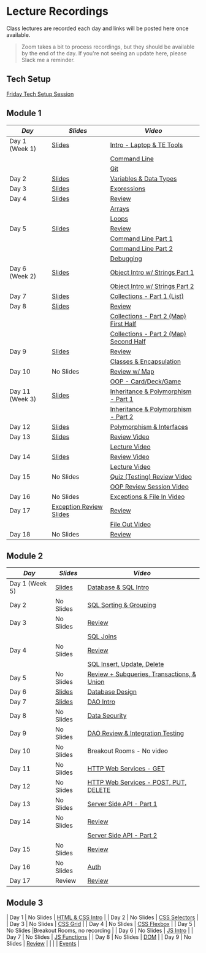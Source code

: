 # Lecture Recordings

Class lectures are recorded each day and links will be posted here once available.

> Zoom takes a bit to process recordings, but they should be available by the end of the day. If you're not seeing an update here, please Slack me a reminder. 

## Tech Setup
[Friday Tech Setup Session](https://techelevator.zoom.us/rec/play/b-eQdU7ouBakgzMR6bK2wWIr0LuqMe0rLtOjcSblSxpoLydtvIZdw3USbLvrMgQYk0oP2RT3v6JpAVMY.0NEWqeGmsOuIrhFU?startTime=1631290115000)

## Module 1

|_Day_|_Slides_|_Video_|
|-----|--------|-------|
| Day 1 (Week 1) | [Slides](https://docs.google.com/presentation/d/1yC_Zw9V_hpMezVeOH7sMVZQRzY0zGz3e/edit?usp=sharing&ouid=103339183554369524077&rtpof=true&sd=true) | [Intro - Laptop & TE Tools](https://techelevator.zoom.us/rec/share/pUBlSKiofB4jj68Iy5Ylj51YXS_1Y0wp_2sQtEXDST7eCXmhbQlvND2cWu1g-ao.98Ijn6unmNae_exc?startTime=1631552391000)|
| | | [Command Line](https://techelevator.zoom.us/rec/share/pUBlSKiofB4jj68Iy5Ylj51YXS_1Y0wp_2sQtEXDST7eCXmhbQlvND2cWu1g-ao.98Ijn6unmNae_exc?startTime=1631555184000)|
| | | [Git](https://techelevator.zoom.us/rec/share/pUBlSKiofB4jj68Iy5Ylj51YXS_1Y0wp_2sQtEXDST7eCXmhbQlvND2cWu1g-ao.98Ijn6unmNae_exc?startTime=1631559639000)|
| Day 2 | [Slides](https://docs.google.com/presentation/d/1LfbyQnduTTO6CUw-FEo7xKeHYNnSBNj5/edit?usp=sharing&ouid=103339183554369524077&rtpof=true&sd=true) | [Variables & Data Types](https://techelevator.zoom.us/rec/share/pF6Ub_lseag2iGxm-ucJa-mD2-IFBXCFSEWItHYVllr5TxHtxsMmRiqEadlsqcGu.a54thvAWFk_vcgFm)|
| Day 3 | [Slides](https://docs.google.com/presentation/d/132MwupeXk7rAU7nXUMaH6UFIAboRRIkn/edit?usp=sharing&ouid=103339183554369524077&rtpof=true&sd=true) | [Expressions](https://drive.google.com/file/d/1dCrAiGxv6tWF021T4BnedpFM8dxUO_qj/view?usp=sharing)|
| Day 4 | [Slides](https://docs.google.com/presentation/d/16ijazuxqjwmqyouPJhA74Mbd2E7YMfhJ/edit?usp=sharing&ouid=103339183554369524077&rtpof=true&sd=true) | [Review](https://techelevator.zoom.us/rec/share/PTZiqMY9WI5Md8cV_Mp3HtrCJ1gDxofH-_stUUdPzhB85EbNt_xmeBRzThzsZHk.27WXGV3vK3h78ufw?startTime=1631798360000)|
| | | [Arrays](https://techelevator.zoom.us/rec/share/PTZiqMY9WI5Md8cV_Mp3HtrCJ1gDxofH-_stUUdPzhB85EbNt_xmeBRzThzsZHk.27WXGV3vK3h78ufw?startTime=1631800509000)|
| | | [Loops](https://techelevator.zoom.us/rec/share/PTZiqMY9WI5Md8cV_Mp3HtrCJ1gDxofH-_stUUdPzhB85EbNt_xmeBRzThzsZHk.27WXGV3vK3h78ufw?startTime=1631804510000)|
| Day 5 | [Slides](https://docs.google.com/presentation/d/1V0y8OyNhoYJ5G-GAzEeFQjpyIW_uX9Xj/edit?usp=sharing&ouid=103339183554369524077&rtpof=true&sd=true) | [Review](https://techelevator.zoom.us/rec/share/P50U8Os1wLJ6zWK-n7GhhbzyoKE9Z4gXo8T4ceOBg3rp-et4-6ItBc44gezpt7ug.7r2MBQIHrMlmvIJU?startTime=1631884886000)
| | | [Command Line Part 1]()
| | | [Command Line Part 2]()
| | | [Debugging](https://techelevator.zoom.us/rec/share/DkJuWbJT8bFde3X2tk_JiiXZExzM5tsxILq2PAp8cLs6ge7eFlz9qdWkqH1eDKu6.Ty_UmxX1IyLenX8n?startTime=1631903252000)
| Day 6 (Week 2) | [Slides](https://docs.google.com/presentation/d/1bCdDQfH-OtxjOCQA9guMsqdzFILpf3Qe/edit?usp=sharing&ouid=103339183554369524077&rtpof=true&sd=true) | [Object Intro w/ Strings Part 1](https://techelevator.zoom.us/rec/share/3jpX7qX2G8GnvaQctTHkZwicLEXuI92mvTrvDj_ywjADrAprceVRMLXyaf_0ZQ3I.ClbZlT_pAa8hQ9Zo?startTime=1632146337000)|
| | | [Object Intro w/ Strings Part 2](https://techelevator.zoom.us/rec/share/3jpX7qX2G8GnvaQctTHkZwicLEXuI92mvTrvDj_ywjADrAprceVRMLXyaf_0ZQ3I.ClbZlT_pAa8hQ9Zo?startTime=1632150722000)|
| Day 7 | [Slides](https://docs.google.com/presentation/d/1gBMDO-HBMrixfA2P4MaYdb5xulDUVfNX/edit?usp=sharing&ouid=103339183554369524077&rtpof=true&sd=true) | [Collections - Part 1 (List)](https://techelevator.zoom.us/rec/share/XnI-_A9FfkeRhPSVq4Y7XRiyYxtWLvN13erPAVQTbJ57lEdOnAMsHGcFFQsROrRm.I4sILVPx4CxIudY_?startTime=1632230083000)|
| Day 8 | [Slides](https://docs.google.com/presentation/d/1Jr8vBbaDBWFwRN8FIrepX0cNQ5xAKExw/edit?usp=sharing&ouid=103339183554369524077&rtpof=true&sd=true) | [Review](https://techelevator.zoom.us/rec/share/IHRlOk90DZaaIjlNnSUSivr_LJ_LbcaHJht_ljE-ROrYVVwoUnICTiMJe0c804Ko.Ej9wga8I8S3oK1Zp?startTime=1632316602000) |
| | | [Collections - Part 2 (Map) First Half](https://techelevator.zoom.us/rec/share/IHRlOk90DZaaIjlNnSUSivr_LJ_LbcaHJht_ljE-ROrYVVwoUnICTiMJe0c804Ko.Ej9wga8I8S3oK1Zp?startTime=1632319979000)|
| | | [Collections - Part 2 (Map) Second Half](https://techelevator.zoom.us/rec/share/IHRlOk90DZaaIjlNnSUSivr_LJ_LbcaHJht_ljE-ROrYVVwoUnICTiMJe0c804Ko.Ej9wga8I8S3oK1Zp?startTime=1632322944000)|
| Day 9 | [Slides](https://docs.google.com/presentation/d/1KmZxs6te5EYoKUzSTH1hwxz4UzIgfwud/edit?usp=sharing&ouid=103339183554369524077&rtpof=true&sd=true) | [Review](https://techelevator.zoom.us/rec/share/AD4fA-4pEMwWPJpfVacTNLnXbEpQXhVesKpGHHs1DYZoKPR6Yr38LVnqfPHG8F8E.mEBPm7f7LqKvRqSl?startTime=1632402999000) |
| | | [Classes & Encapsulation](https://techelevator.zoom.us/rec/share/AD4fA-4pEMwWPJpfVacTNLnXbEpQXhVesKpGHHs1DYZoKPR6Yr38LVnqfPHG8F8E.mEBPm7f7LqKvRqSl?startTime=1632406857000) |
| Day 10 | No Slides | [Review w/ Map](https://techelevator.zoom.us/rec/share/Msc7H8CJEUtJN6iqdbDXQOaqqNK3sa-lWEfzyxll0DSST5NA2oX2sWT0vWkoCd71.iTKB35a51kxUcyEF?startTime=1632492307000) |
| | | [OOP - Card/Deck/Game](https://techelevator.zoom.us/rec/share/Msc7H8CJEUtJN6iqdbDXQOaqqNK3sa-lWEfzyxll0DSST5NA2oX2sWT0vWkoCd71.iTKB35a51kxUcyEF?startTime=1632496085000) |
| Day 11 (Week 3) | [Slides](https://docs.google.com/presentation/d/1BACpkDwA9Hu4mHvFjMoOTbDa2ixiI8PY/edit?usp=sharing&ouid=103339183554369524077&rtpof=true&sd=true) | [Inheritance & Polymorphism - Part 1](https://techelevator.zoom.us/rec/share/HcdWTwfoV_M1rsFqKVCYsVXakkmiaNtLZG8xYvxCNPRf4CH1Sxk7ockuQrtoZIff.XOsGOFlgAIRuybiM?startTime=1632751329000) |
| | | [Inheritance & Polymorphism - Part 2](https://techelevator.zoom.us/rec/share/HcdWTwfoV_M1rsFqKVCYsVXakkmiaNtLZG8xYvxCNPRf4CH1Sxk7ockuQrtoZIff.XOsGOFlgAIRuybiM?startTime=1632754752000)|
| Day 12 | [Slides](https://docs.google.com/presentation/d/10qTwoEPh1AMpQTKchUP_d_u_dN9dFxeR/edit?usp=sharing&ouid=103339183554369524077&rtpof=true&sd=true) | [Polymorphism & Interfaces](https://techelevator.zoom.us/rec/share/qpOBsgnQFb6NoBNnXpTJv057WTaRSmGxsdyQCUe0fnOEKink2HqiBD1UThvGiDnd.9hyCZJsJTOnrpMFh?startTime=1632834511000) |
| Day 13 | [Slides](https://docs.google.com/presentation/d/1RRX6cqs7WxnQRPflXpVglyxdVd7115sp/edit?usp=sharing&ouid=103339183554369524077&rtpof=true&sd=true) | [Review Video](https://techelevator.zoom.us/rec/share/j1Q4mbc6gDmSJNdSdVvzmv3HcCnIbiwL6IqIC_Lme8yAPqPGGUPFc1fzRdNc9Uje.UgZGQqEZylzq1Xh-?startTime=1632921495000) |
| | | [Lecture Video](https://techelevator.zoom.us/rec/share/j1Q4mbc6gDmSJNdSdVvzmv3HcCnIbiwL6IqIC_Lme8yAPqPGGUPFc1fzRdNc9Uje.UgZGQqEZylzq1Xh-?startTime=1632924488000)
| Day 14 | [Slides](https://docs.google.com/presentation/d/1swQbtc7-Yn7AI5VmvN3CNjgKXYdhURUH/edit?usp=sharing&ouid=103339183554369524077&rtpof=true&sd=true) | [Review Video](https://techelevator.zoom.us/rec/share/jm0Dm6MHu7YQ28iVTzWvMq_UnPt15k-9uevp2jp67_ogN_xlCsIEiWcnuKEnfxwS.26hftIFN1x4y4SVB?startTime=1633007728000)
| | | [Lecture Video](https://techelevator.zoom.us/rec/share/jm0Dm6MHu7YQ28iVTzWvMq_UnPt15k-9uevp2jp67_ogN_xlCsIEiWcnuKEnfxwS.26hftIFN1x4y4SVB?startTime=1633011287000) |
| Day 15 | No Slides | [Quiz (Testing) Review Video](https://techelevator.zoom.us/rec/share/pqg_CEGU3xfwtkfu316_XBupx1woDgcrXXC4gQaO8OzGdMMItoqbSqtCFEVKaCIH.401jXHvgbvEAj6P7?startTime=1633094494000)
| | | [OOP Review Session Video](https://techelevator.zoom.us/rec/share/kxSGcdVYdRD5BUOgA8sY-I-SaJVgzkizyUL1pEfDpIRP1nywb1W0fgH9XDvopIEB.-cmNht2AmNW_ti3O?startTime=1633097025000) |
| Day 16 | No Slides | [Exceptions & File In Video](https://techelevator.zoom.us/rec/share/Mj2tNuocnBZhLUZ5ml9fJGsqeQRuskU1-ctYIUmoqaEhdery9a89BEguh5G8wrI7.JfO4-QYWbX02xniE?startTime=1633352802000)
| Day 17 | [Exception Review Slides](https://docs.google.com/presentation/d/196Uq5qEjVHDjl6XJmQeAXxf7KXMhs2l1/edit?usp=sharing&ouid=103339183554369524077&rtpof=true&sd=true) | [Review](https://techelevator.zoom.us/rec/share/JEOhOfZqfF-UwpMSCRKxdThfZuBKybEp1jgeDMlglrjvovCpaPG91zkXtJ7CENC6.ZB53xx0migltMCGV?startTime=1633439797000) |
| | | [File Out Video](https://techelevator.zoom.us/rec/share/Y7soxM2ZLeyEH9ueica5sFYuRUcHgBSTfgr3DyO6r-S3-ou2RHxNXpQQeH_3l2-0.lZS8LQ2jel0E1Ehh?startTime=1633442483000) |
| Day 18 | No Slides | [Review](https://techelevator.zoom.us/rec/share/fxkdJhY9Bb_Qw_73ro5SD57L15LKRKfb-eOtT0VAnaojucvpryKzZiXXSN0gYx8P.EqlfWD0N2wpEgqNc?startTime=1633525947000) |




## Module 2

|_Day_|_Slides_|_Video_|
|-----|--------|-------|
| Day 1 (Week 5) | [Slides](https://docs.google.com/presentation/d/1fnV1sLCH4z3A7T0iL2MvpZiBJl9GfTjM/edit?usp=sharing&ouid=103339183554369524077&rtpof=true&sd=true) | [Database & SQL Intro](https://techelevator.zoom.us/rec/share/81HI_0Krhw-7EerrUkhQY9c1vFlCU0NbS5QAElN-fEzX-7V--bdrGhf2kTSbO_GI.vviq-fSV0V28TU-N?startTime=1633957761000) |
| Day 2 | No Slides | [SQL Sorting & Grouping](https://techelevator.zoom.us/rec/share/42NTjEUlLNoNg1IX4s84P9mWci6N_KXhkk-TXySoZIk2P2SFM4Uf6scpyu0FawBl.ihxCro4ftXVsj25v?startTime=1634047536000) |
| Day 3 | No Slides | [Review](https://techelevator.zoom.us/rec/share/-J8F0CTN9OkAoCbrE0UwmFnLuzGikD1kUwv0XRzZhWMq1WwpeejYutEm686WNNEm.hziIY_uoGNnU5UY3?startTime=1634131157000) |
| | | [SQL Joins](https://techelevator.zoom.us/rec/share/Y7soxM2ZLeyEH9ueica5sFYuRUcHgBSTfgr3DyO6r-S3-ou2RHxNXpQQeH_3l2-0.lZS8LQ2jel0E1Ehh?startTime=1633442483000) |
| Day 4 | No Slides | [Review](https://techelevator.zoom.us/rec/share/5BPQhbl6Rexpvz7UIGwMhmTbosJaG_X-e-kD76ZTL0Rl6rVLtnqhgJIwEM1zONgt.xn3QfdV7Z8YiNhbr?startTime=1634217203000) |
| | | [SQL Insert, Update, Delete](https://techelevator.zoom.us/rec/share/5BPQhbl6Rexpvz7UIGwMhmTbosJaG_X-e-kD76ZTL0Rl6rVLtnqhgJIwEM1zONgt.xn3QfdV7Z8YiNhbr?startTime=1634221774000) |
| Day 5 | No Slides | [Review + Subqueries, Transactions, & Union](https://techelevator.zoom.us/rec/share/gsGEIusXyU91_mJ3Kd79Fc6lsfkaLnqEzvbtvMnX5Dv_K4EFhe8pFTnhy71mE15r.TpaaZhm2U5P01oM-?startTime=1634308050000) |
| Day 6 | [Slides](https://docs.google.com/presentation/d/1Xc6H4SqntaRCQrZgAOhXrT1jTXOrAfro/edit?usp=sharing&ouid=103339183554369524077&rtpof=true&sd=true) | [Database Design](https://techelevator.zoom.us/rec/share/ZkE04hDMM0MXeUYy_7HncOp-QNJf6gJ63BbIz_QWG2END7_WNr1dG7T_5aWj6S2y.FCmXbPubJufga049?startTime=1634563285000) |
| Day 7 | [Slides](https://docs.google.com/presentation/d/1w4lX8SnOb0HMSfJZYfNMWmUhLc1IRN1T/edit?usp=sharing&ouid=103339183554369524077&rtpof=true&sd=true) | [DAO Intro](https://techelevator.zoom.us/rec/share/rLhP0FSBDMkMc9mkO7uCQ2FKFc_cUSc9SARE4dubSKUH4cVnAwI009vmk6M6Kb8Y.zykDZGgSxv6jL7cx?startTime=1634648953000) |
| Day 8 | No Slides | [Data Security](https://techelevator.zoom.us/rec/share/_mEtMIW3N35poZhrKxjSqLKY01SqQFs6xSMZqvzNyMJuCbSY9d3dpnBYwSHZE5w.ETDieD8GISCKcUn-?startTime=1634738869000) |
| Day 9 | No Slides | [DAO Review & Integration Testing](https://techelevator.zoom.us/rec/share/HA3OfcPZxE0hUpZQjYtzG1so_j5p8-DpiuF9X7btubXrkGNQF-BjkMVXieflDB6W.KjQ480Zc5fpgwBxT?startTime=1634821733000) |
| Day 10 | No Slides | Breakout Rooms - No video |
| Day 11 | No Slides | [HTTP Web Services - GET](https://techelevator.zoom.us/rec/share/mtmHSqPoJ87ZM1Xl5M7_7hs6H4EWmR56zFr6gOuVCL7AkqpPb0VSIGKq5yIH8kr1.DID1uW3uSFwP12VS?startTime=1635167156000) |
| Day 12 | No Slides | [HTTP Web Services - POST, PUT, DELETE](https://techelevator.zoom.us/rec/share/EIeL1hq5IFxqXK0WxMbHJvNOO19xbsWgvVmznZVIJeDiBXzYBFbe91SKaAwt4LS4.Eb4XNUuZdmbjJ2rm?startTime=1635257511000) |
| Day 13 | No Slides | [Server Side API - Part 1](https://techelevator.zoom.us/rec/share/eQOWe_3ssXh9GGBQN3C1ifiuFXO2BqEQI6omlKyc8tcWg04bmMjEmyud1CAGczGB.eODGT0UVqAvjZF5e?startTime=1635342500000) |
| Day 14 | No Slides | [Review](https://techelevator.zoom.us/rec/share/8rYaf1Km7gNJAv4-p7aAyy3IvG3rUHzWVLMzvcPldgpxTWOG12qKb23WDkP8jZyp.fjPzG5udb0McrIvn?startTime=1635426935000)|
| | | [Server Side API - Part 2](https://techelevator.zoom.us/rec/share/8rYaf1Km7gNJAv4-p7aAyy3IvG3rUHzWVLMzvcPldgpxTWOG12qKb23WDkP8jZyp.fjPzG5udb0McrIvn?startTime=1635429169000) |
| Day 15 | No Slides | [Review](https://techelevator.zoom.us/rec/share/fG0A3hMCDorWO49J5SbjpJKrcq1Ahk8tKzLx4sBFvDqOBjaQkPFLl-ggNBwun6gh.TNqfBi1IMIFOhlFn?startTime=1635514715000) |
| Day 16 | No Slides | [Auth](https://techelevator.zoom.us/rec/share/6TIVIP4znmU0IpT-aNgZmAnOZl3zfv7G5Gl5RjP84HL_BuF3ejDcXSSH1M1eoFwE.DJ_pJMU8pLN7SD3X?startTime=1635772222000) |
| Day 17 | Review | [Review](https://techelevator.zoom.us/rec/share/Oc9ub2j02HHrQJ17aOkyP8FwXcnv4RLknNFR27QG6hw7vjoNA-dhp7FE5vVPlMEX.InbW-xd3fBBECUxa?startTime=1635861854000) |


## Module 3
| Day 1 | No Slides | [HTML & CSS Intro](https://techelevator.zoom.us/rec/share/V5VqpcX9HbJLT3XpQbqcKatcgazQW3-U-nELTsZ8vA-5Hc3vSApp4wVWZgyR1plq.9ctE7ODZHPlm2e7m?startTime=1636380376000) |
| Day 2 | No Slides | [CSS Selectors](https://techelevator.zoom.us/rec/share/y676niDwpBclUQzGJyMZ07WMdrOUxKHF-Qg0y7hRvLvWEm1bqmhdPmxeB0Xdv_tn.Jkbaa11HwRh-mjMQ?startTime=1636467329000) |
| Day 3 | No Slides | [CSS Grid](https://techelevator.zoom.us/rec/share/CeksE-bT83spGpt2nPdd7YKN-ERXYT64-mvpbAEBzchic7hhukCjo3h0q6BAGKOG.GJC5LvFDHREA9Lln?startTime=1636555049000) |
| Day 4 | No Slides | [CSS Flexbox](https://techelevator.zoom.us/rec/share/3d0hbBxlc7lQatAGxf80Du_t5_UABMhGf_8IYMC4U0zBTV8-AJFAVq-RiggerPNM.wTff2sjB_bKzp3ir?startTime=1636643477000) |
| Day 5 | No Slides |Breakout Rooms, no recording  |
| Day 6 | No Slides | [JS Intro](https://techelevator.zoom.us/rec/share/tAiWV6d1OeoMvLFp6ZcB80VEZEN1KwwRbMZBEdDZZCjVcTUS3XnbwXaKw40EA-IX.AEeJpug7e-6XvQC3?startTime=1636985022000) |
| Day 7 | No Slides | [JS Functions](https://techelevator.zoom.us/rec/share/CZ2M1SXGSUaOqCPlM1dm8QXtczUXQzDDB-nFW5WGgHW43sBMsIqd36AfVJfgj1bL.aDzcq4siVbn0gBHp?startTime=1637073107000) |
| Day 8 | No Slides | [DOM](https://techelevator.zoom.us/rec/share/pDy1WYNYwZVAisc47swsDxyrwzoUmyBCxtrsjXF1QuNSsaOujqEZNAnyxvS7Wuc.YHTvlrK5fNsvuhNR?startTime=1637158548000) |
| Day 9 | No Slides | [Review](https://techelevator.zoom.us/rec/share/N43NOxyZG-KeFN4agnxbObt9KUBi64EJwWHqHBT6ug73F0lEcVv-JHJIfA-tJTZV.1weOj1Mno5ljXqeD?startTime=1637244922000) |
| | | [Events](https://techelevator.zoom.us/rec/share/N43NOxyZG-KeFN4agnxbObt9KUBi64EJwWHqHBT6ug73F0lEcVv-JHJIfA-tJTZV.1weOj1Mno5ljXqeD?startTime=1637245525000) |

